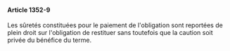 #### Article 1352-9

Les sûretés constituées pour le paiement de l'obligation sont reportées de plein droit sur l'obligation de restituer sans toutefois que la caution soit privée du bénéfice du terme.

